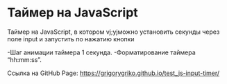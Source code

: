 # Таймер на JavaScript

Таймер на JavaScript, в котором vj;yjможно установить секунды через поле input и запустить по нажатию кнопки

-Шаг анимации таймера 1 секунда.
-Форматирование таймера “hh:mm:ss”.

Ссылка на GitHub Page: https://grigorygriko.github.io/test_js-input-timer/
